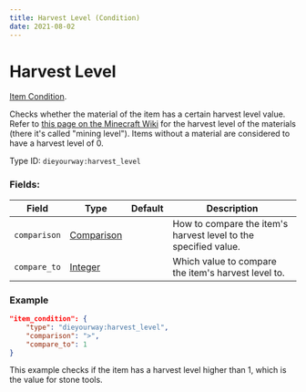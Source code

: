 ```yaml
---
title: Harvest Level (Condition)
date: 2021-08-02
---
```

# Harvest Level

[Item Condition](../item_conditions.md).

Checks whether the material of the item has a certain harvest level value. Refer to [this page on the Minecraft Wiki](https://minecraft.fandom.com/wiki/Tiers) for the harvest level of the materials (there it's called "mining level"). Items without a material are considered to have a harvest level of 0.

Type ID: `dieyourway:harvest_level`

### Fields:

Field  | Type | Default | Description
-------|------|---------|-------------
`comparison` | [Comparison](../data_types/comparison.md) | |  How to compare the item's harvest level to the specified value.
`compare_to` | [Integer](../data_types/integer.md) | | Which value to compare the item's harvest level to.

### Example
```json
"item_condition": {
    "type": "dieyourway:harvest_level",
    "comparison": ">",
    "compare_to": 1
}
```
This example checks if the item has a harvest level higher than 1, which is the value for stone tools.